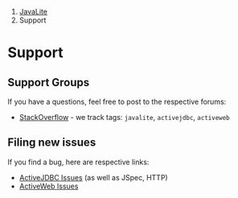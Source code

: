 <ol class=breadcrumb>
   <li><a href=/>JavaLite</a></li>
   <li class=active>Support</li>
</ol>
<div class=page-header>
   <h1>Support <small></small></h1>
</div>


## Support Groups

If you have a questions, feel free to post to the respective forums:

* [StackOverflow](http://stackoverflow.com) - we track tags: `javalite`, `activejdbc`, `activeweb`

## Filing new issues

If you find a bug, here are respective links:

* [ActiveJDBC Issues](https://github.com/javalite/activejdbc/issues) (as well as JSpec, HTTP)
* [ActiveWeb Issues](https://github.com/javalite/activeweb/issues)



